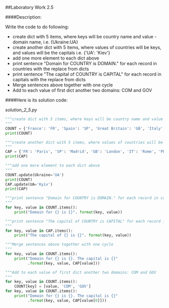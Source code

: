 ##Laboratory Work 2.5

####Description:

Write the code to do following:

- create dict with 5 items, where keys will be country name and value - domain name, i.e. {Ukraine:UA}
- create another dict with 5 items, where values of countries will be keys, and values will be the capitals i.e. {'UA': 'Kiev'}
- add one more element to each dict above
- print sentence "Domain for COUNTRY is DOMAIN." for each record in countries with the replace from dicts
- print sentence "The capital of COUNTRY is CAPITAL" for each record in capitals with the replace from dicts
- Merge sentences above together with one cycle
- Add to each value of first dict another two domains: COM and GOV

####Here is its solution code:

*solution_2_5.py*
```python
"""create dict with 5 items, where keys will be country name and value - domain name, i.e. {Ukraine:UA}
"""
COUNT = {'France': 'FR', 'Spain': 'SP', 'Great Britain': 'GB', 'Italy': 'IT', 'Poland': 'PL'}
print(COUNT)

"""create another dict with 5 items, where values of countries will be keys, and values will be the capitals i.e. {'UA': 'Kiev'}
"""
CAP = {'FR': 'Paris', 'SP': 'Madrid', 'GB': 'London', 'IT': 'Rome', 'PL': 'Warsaw'}
print(CAP)

"""add one more element to each dict above
"""
COUNT.update(Ukraine='UA')
print(COUNT)
CAP.update(UA='Kyiv')
print(CAP)

"""print sentence "Domain for COUNTRY is DOMAIN." for each record in countries with the replace from dicts
"""
for key, value in COUNT.items():
    print("Domain for {} is {}". format(key, value))

"""print sentence "The capital of COUNTRY is CAPITAL" for each record in capitals with the replace from dicts
"""
for key, value in CAP.items():
    print("The capital of {} is {}". format(key, value))

"""Merge sentences above together with one cycle
"""
for key, value in COUNT.items():
    print("Domain for {} is {}. The capital is {}"
          .format(key, value, CAP[value]))

"""Add to each value of first dict another two domains: COM and GOV
"""
for key, value in COUNT.items():
    COUNT[key] = [value, 'COM', 'GOV']
for key, value in COUNT.items():
    print("Domain for {} is {}. The capital is {}"
          .format(key, value, CAP[value[0]]))
```